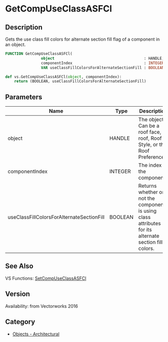# GetCompUseClassASFCl

## Description
Gets the use class fill colors for alternate section fill flag of a component in an object.

```pascal
FUNCTION GetCompUseClassASFCl(
				object                                        : HANDLE;
				componentIndex                                : INTEGER;
				VAR useClassFillColorsForAlternateSectionFill : BOOLEAN): BOOLEAN;
```

```python
def vs.GetCompUseClassASFCl(object, componentIndex):
    return (BOOLEAN, useClassFillColorsForAlternateSectionFill)
```

## Parameters
|Name|Type|Description|
|---|---|---|
|object|HANDLE|The object. Can be a roof face, roof, Roof Style, or the Roof Preferences.|
|componentIndex|INTEGER|The index of the component.|
|useClassFillColorsForAlternateSectionFill|BOOLEAN|Returns whether or not the component is using class attributes for its alternate section fill colors.|

## See Also
VS Functions:
[SetCompUseClassASFCl](SetCompUseClassASFCl.md)

## Version
Availability: from Vectorworks 2016

## Category
* [Objects - Architectural](../Categories/Objects%20-%20Architectural.md)
